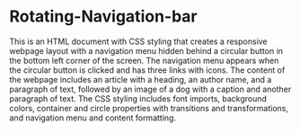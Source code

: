 # Rotating-Navigation-bar
This is an HTML document with CSS styling that creates a responsive webpage layout with a navigation menu hidden behind a circular button in the bottom left corner of the screen. 
The navigation menu appears when the circular button is clicked and has three links with icons. 
The content of the webpage includes an article with a heading, an author name, and a paragraph of text, followed by an image of a dog with a caption and another paragraph of text.
The CSS styling includes font imports, background colors, container and circle properties with transitions and transformations, and navigation menu and content formatting.
